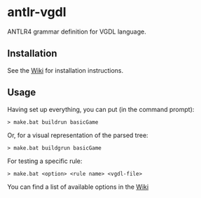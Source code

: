 # antlr-vgdl
ANTLR4 grammar definition for VGDL language.

## Installation
See the [Wiki](https://github.com/IgnacioVellido/antlr-vgdl/wiki) for installation instructions.

## Usage
Having set up everything, you can put (in the command prompt):
```batch
> make.bat buildrun basicGame
```

Or, for a visual representation of the parsed tree:

```batch 
> make.bat buildgrun basicGame
```

For testing a specific rule:
```batch
> make.bat <option> <rule name> <vgdl-file>
```

You can find a list of available options in the [Wiki](https://github.com/IgnacioVellido/antlr-vgdl/wiki/Make-options)